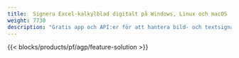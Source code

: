 ```yaml
---
title:  Signera Excel-kalkylblad digitalt på Windows, Linux och macOS
weight: 7730
description: "Gratis app och API:er för att hantera bild- och textsignaturer på XLS, XLSX och ODS filer"
---
```

{{< blocks/products/pf/agp/feature-solution >}} 

